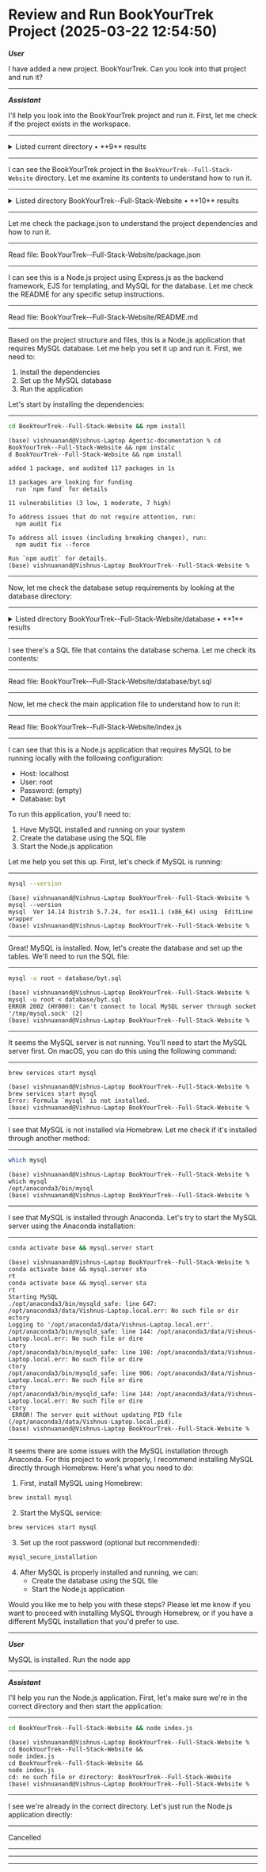 <!-- Generated by SpecStory -->

# Review and Run BookYourTrek Project (2025-03-22 12:54:50)

_**User**_

I have added a new project. BookYourTrek. Can you look into that project and run it?

---

_**Assistant**_

I'll help you look into the BookYourTrek project and run it. First, let me check if the project exists in the workspace.


---

<details>
            <summary>Listed current directory • **9** results</summary>
        
| Name |
|-------|
| 📁 `BookYourTrek--Full-Stack-Website` |
| 📁 `fullstack-nextjs-app-template` |
| 📄 `README.md` |
| 📁 `.git` |
| 📄 `.gitignore` |
| 📁 `Documentation` |
| 📁 `Prompts-used` |
| 📄 `.DS_Store` |
| 📁 `.specstory` |

</details>

---

I can see the BookYourTrek project in the `BookYourTrek--Full-Stack-Website` directory. Let me examine its contents to understand how to run it.


---

<details>
            <summary>Listed directory BookYourTrek--Full-Stack-Website • **10** results</summary>
        
| Name |
|-------|
| 📁 `.git` |
| 📁 `views` |
| 📁 `public` |
| 📁 `node_modules` |
| 📄 `package-lock.json` |
| 📄 `package.json` |
| 📁 `.vscode` |
| 📄 `README.md` |
| 📁 `database` |
| 📄 `index.js` |

</details>

---

Let me check the package.json to understand the project dependencies and how to run it.


---

Read file: BookYourTrek--Full-Stack-Website/package.json

---

I can see this is a Node.js project using Express.js as the backend framework, EJS for templating, and MySQL for the database. Let me check the README for any specific setup instructions.



---

Read file: BookYourTrek--Full-Stack-Website/README.md

---

Based on the project structure and files, this is a Node.js application that requires MySQL database. Let me help you set it up and run it. First, we need to:

1. Install the dependencies
2. Set up the MySQL database
3. Run the application

Let's start by installing the dependencies:


---

```bash
cd BookYourTrek--Full-Stack-Website && npm install
```

```
(base) vishnuanand@Vishnus-Laptop Agentic-documentation % cd BookYourTrek--Full-Stack-Website && npm instalc
d BookYourTrek--Full-Stack-Website && npm install

added 1 package, and audited 117 packages in 1s

13 packages are looking for funding
  run `npm fund` for details

11 vulnerabilities (3 low, 1 moderate, 7 high)

To address issues that do not require attention, run:
  npm audit fix

To address all issues (including breaking changes), run:
  npm audit fix --force

Run `npm audit` for details.
(base) vishnuanand@Vishnus-Laptop BookYourTrek--Full-Stack-Website %
```

---

Now, let me check the database setup requirements by looking at the database directory:


---

<details>
            <summary>Listed directory BookYourTrek--Full-Stack-Website/database • **1** results</summary>
        
| Name |
|-------|
| 📄 `byt.sql` |

</details>

---

I see there's a SQL file that contains the database schema. Let me check its contents:



---

Read file: BookYourTrek--Full-Stack-Website/database/byt.sql

---

Now, let me check the main application file to understand how to run it:



---

Read file: BookYourTrek--Full-Stack-Website/index.js

---

I can see that this is a Node.js application that requires MySQL to be running locally with the following configuration:
- Host: localhost
- User: root
- Password: (empty)
- Database: byt

To run this application, you'll need to:

1. Have MySQL installed and running on your system
2. Create the database using the SQL file
3. Start the Node.js application

Let me help you set this up. First, let's check if MySQL is running:


---

```bash
mysql --version
```

```
(base) vishnuanand@Vishnus-Laptop BookYourTrek--Full-Stack-Website % mysql --version
mysql  Ver 14.14 Distrib 5.7.24, for osx11.1 (x86_64) using  EditLine wrapper
(base) vishnuanand@Vishnus-Laptop BookYourTrek--Full-Stack-Website %
```

---

Great! MySQL is installed. Now, let's create the database and set up the tables. We'll need to run the SQL file:



---

```bash
mysql -u root < database/byt.sql
```

```
(base) vishnuanand@Vishnus-Laptop BookYourTrek--Full-Stack-Website % mysql -u root < database/byt.sql
ERROR 2002 (HY000): Can't connect to local MySQL server through socket '/tmp/mysql.sock' (2)
(base) vishnuanand@Vishnus-Laptop BookYourTrek--Full-Stack-Website %
```

---

It seems the MySQL server is not running. You'll need to start the MySQL server first. On macOS, you can do this using the following command:



---

```bash
brew services start mysql
```

```
(base) vishnuanand@Vishnus-Laptop BookYourTrek--Full-Stack-Website % brew services start mysql
Error: Formula `mysql` is not installed.
(base) vishnuanand@Vishnus-Laptop BookYourTrek--Full-Stack-Website %
```

---

I see that MySQL is not installed via Homebrew. Let me check if it's installed through another method:



---

```bash
which mysql
```

```
(base) vishnuanand@Vishnus-Laptop BookYourTrek--Full-Stack-Website % which mysql
/opt/anaconda3/bin/mysql
(base) vishnuanand@Vishnus-Laptop BookYourTrek--Full-Stack-Website %
```

---

I see that MySQL is installed through Anaconda. Let's try to start the MySQL server using the Anaconda installation:



---

```bash
conda activate base && mysql.server start
```

```
(base) vishnuanand@Vishnus-Laptop BookYourTrek--Full-Stack-Website % conda activate base && mysql.server sta
rt                                                                   conda activate base && mysql.server sta
rt
Starting MySQL
./opt/anaconda3/bin/mysqld_safe: line 647: /opt/anaconda3/data/Vishnus-Laptop.local.err: No such file or dir
ectory
Logging to '/opt/anaconda3/data/Vishnus-Laptop.local.err'.
/opt/anaconda3/bin/mysqld_safe: line 144: /opt/anaconda3/data/Vishnus-Laptop.local.err: No such file or dire
ctory
/opt/anaconda3/bin/mysqld_safe: line 198: /opt/anaconda3/data/Vishnus-Laptop.local.err: No such file or dire
ctory
/opt/anaconda3/bin/mysqld_safe: line 906: /opt/anaconda3/data/Vishnus-Laptop.local.err: No such file or dire
ctory
/opt/anaconda3/bin/mysqld_safe: line 144: /opt/anaconda3/data/Vishnus-Laptop.local.err: No such file or dire
ctory
 ERROR! The server quit without updating PID file (/opt/anaconda3/data/Vishnus-Laptop.local.pid).
(base) vishnuanand@Vishnus-Laptop BookYourTrek--Full-Stack-Website %
```

---

It seems there are some issues with the MySQL installation through Anaconda. For this project to work properly, I recommend installing MySQL directly through Homebrew. Here's what you need to do:

1. First, install MySQL using Homebrew:
```bash
brew install mysql
```

2. Start the MySQL service:
```bash
brew services start mysql
```

3. Set up the root password (optional but recommended):
```bash
mysql_secure_installation
```

4. After MySQL is properly installed and running, we can:
   - Create the database using the SQL file
   - Start the Node.js application

Would you like me to help you with these steps? Please let me know if you want to proceed with installing MySQL through Homebrew, or if you have a different MySQL installation that you'd prefer to use.

---

_**User**_

MySQL is installed. Run the node app

---

_**Assistant**_

I'll help you run the Node.js application. First, let's make sure we're in the correct directory and then start the application:


---

```bash
cd BookYourTrek--Full-Stack-Website && node index.js
```

```
(base) vishnuanand@Vishnus-Laptop BookYourTrek--Full-Stack-Website % cd BookYourTrek--Full-Stack-Website && 
node index.js                                                        cd BookYourTrek--Full-Stack-Website && 
node index.js
cd: no such file or directory: BookYourTrek--Full-Stack-Website
(base) vishnuanand@Vishnus-Laptop BookYourTrek--Full-Stack-Website %
```

---

I see we're already in the correct directory. Let's just run the Node.js application directly:



---

Cancelled

---



---



---

